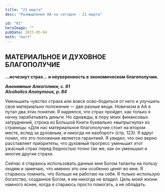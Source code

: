 ```yaml
---
title: "21 марта"
desc: "Размышления АА на сегодня - 21 марта"

id: "81"
heroImage: ""
pubDate: 2023-05-04
moth: "mart"
---
```


## МАТЕРИАЛЬНОЕ И ДУХОВНОЕ БЛАГОПОЛУЧИЕ

**…исчезнут страх… и неуверенность в экономическом благополучии.**

**_Анонимные Алкоголики, с. 81  
Alcoholics Anonymous, p. 84_**

Уменьшить чувство страха или вовсе осво-бодиться от него и улучшить свое
материально положение — две разные вещи. Новичком в АА я путал два этих
понятия. Я надеялся, что страх пройдет, как только я начну зарабатывать
деньги. Но однажды, в пору моих финансовых затруднений, строка из Большой
Книги буквально «выпрыгнула» из страницы: «Для нас материальное благополучие
стоит на втором месте, вслед за духовным, и никогда не наоборот» (стр. 123). Я
вдруг понял, что это положение является гарантией. Я увидел, что оно верно
расставляет приоритеты, что духовный прогресс уменьшит этот ужасный страх
перед бедностью точно так же, как он уменьшил и многие другие страхи.

Сейчас я стараюсь использовать данные мне Богом таланты на пользу людям и
замечаю, что именно это они особенно ценят во мне. Я стараюсь помнить, что
больше не работаю на себя. Я только использую богатство, созданное Богом, я им
никогда не владел. Цель моей жизни намного яснее, когда я стараюсь просто
помогать, а не обладать.
